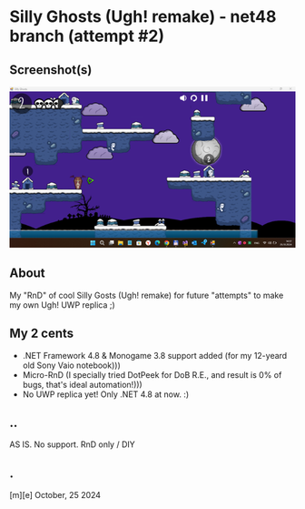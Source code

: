 # Silly Ghosts (Ugh! remake) - net48 branch  (attempt #2)

## Screenshot(s)
![](Images/shot01.png)

## About
My "RnD" of cool Silly Gosts (Ugh! remake) for future "attempts" to make my own Ugh! UWP replica ;)

## My 2 cents
- .NET Framework 4.8 & Monogame 3.8 support added (for my 12-yeard old Sony Vaio notebook)))
- Micro-RnD (I specially tried DotPeek for DoB R.E., and result is 0% of bugs, that's ideal automation!)))
- No UWP replica yet! Only .NET 4.8 at now. :)


## ..
AS IS. No support. RnD only / DIY

## .
[m][e] October, 25 2024


